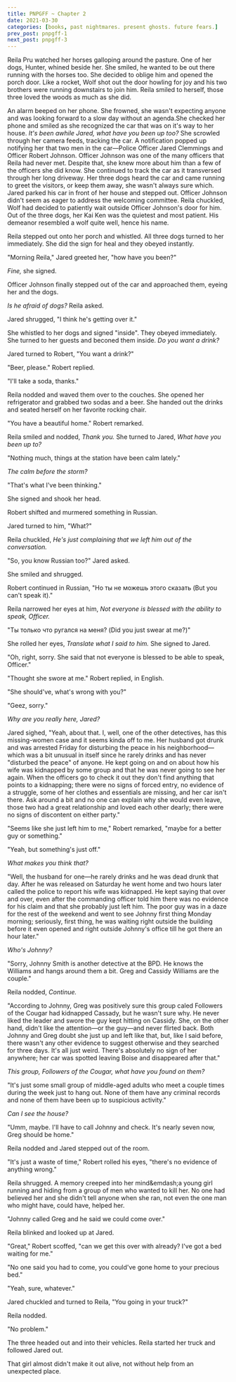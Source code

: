```yaml
---
title: PNPGFF ~ Chapter 2
date: 2021-03-30
categories: [books, past nightmares. present ghosts. future fears.]
prev_post: pnpgff-1
next_post: pnpgff-3
---
```

Reila Pru watched her horses galloping around the pasture. One of her dogs, Hunter, whined beside her. She smiled, he wanted to be out there running with the horses too. She decided to oblige him and opened the porch door. Like a rocket, Wolf shot out the door howling for joy and his two brothers were running downstairs to join him. Reila smiled to herself, those three loved the woods as much as she did.
<!-- more -->
An alarm beeped on her phone. She frowned, she wasn't expecting anyone and was looking forward to a slow day without an agenda.She checked her phone and smiled as she recognized the car that was on it's way to her house. *It's been awhile Jared, what have you been up too?* She scrowled through her camera feeds, tracking the car. A notification popped up notifying her that two men in the car&mdash;Police Officer Jared Clemmings and Officer Robert Johnson. Officer Johnson was one of the many officers that Reila had never met. Despite that, she knew more about him than a few of the officers she did know. She continued to track the car as it transversed through her long driveway. Her three dogs heard the car and came running to greet the visitors, or keep them away, she wasn't always sure which. Jared parked his car in front of her house and stepped out. Officer Johnson didn't seem as eager to address the welcoming committee. Reila chuckled, Wolf had decided to patiently wait outside Officer Johnson's door for him. Out of the three dogs, her Kai Ken was the quietest and most patient. His demeanor resembled a wolf quite well, hence his name.

Reila stepped out onto her porch and whistled. All three dogs turned to her immediately. She did the sign for heal and they obeyed instantly.

"Morning Reila," Jared greeted her, "how have you been?"

*Fine,* she signed.

Officer Johnson finally stepped out of the car and approached them, eyeing her and the dogs.

*Is he afraid of dogs?* Reila asked.

Jared shrugged, "I think he's getting over it."

She whistled to her dogs and signed "inside". They obeyed immediately. She turned to her guests and beconed them inside. *Do you want a drink?*

Jared turned to Robert, "You want a drink?"

"Beer, please." Robert replied.

"I'll take a soda, thanks."

Reila nodded and waved them over to the couches. She opened her refrigerator and grabbed two sodas and a beer. She handed out the drinks and seated herself on her favorite rocking chair.

"You have a beautiful home." Robert remarked.

Reila smiled and nodded, *Thank you.* She turned to Jared, *What have you been up to?*

"Nothing much, things at the station have been calm lately."

*The calm before the storm?*

"That's what I've been thinking."

She signed and shook her head.

Robert shifted and murmered something in Russian.

Jared turned to him, "What?"

Reila chuckled, *He's just complaining that we left him out of the conversation.*

"So, you know Russian too?" Jared asked.

She smiled and shrugged.

Robert continued in Russian, "Но ты не можешь этого сказать (But you can't speak it)."

Reila narrowed her eyes at him, *Not everyone is blessed with the ability to speak, Officer.*

"Ты только что ругался на меня? (Did you just swear at me?)"

She rolled her eyes, *Translate what I said to him.* She signed to Jared.

"Oh, right, sorry. She said that not everyone is blessed to be able to speak, Officer."

"Thought she swore at me." Robert replied, in English.

"She should've, what's wrong with you?"

"Geez, sorry."

*Why are you really here, Jared?*

Jared sighed, "Yeah, about that. I, well, one of the other detectives, has this missing-women case and it seems kinda off to me. Her husband got drunk and was arrested Friday for disturbing the peace in his neighborhood&mdash;which was a bit unusual in itself since he rarely drinks and has never "disturbed the peace" of anyone. He kept going on and on about how his wife was kidnapped by some group and that he was never going to see her again. When the officers go to check it out they don't find anything that points to a kidnapping; there were no signs of forced entry, no evidence of a struggle, some of her clothes and essentials are missing, and her car isn't there. Ask around a bit and no one can explain why she would even leave, those two had a great relationship and loved each other dearly; there were no signs of discontent on either party."

"Seems like she just left him to me," Robert remarked, "maybe for a better guy or something."

"Yeah, but something's just off."

*What makes you think that?*

"Well, the husband for one&mdash;he rarely drinks and he was dead drunk that day. After he was released on Saturday he went home and two hours later called the police to report his wife was kidnapped. He kept saying that over and over, even after the commanding officer told him there was no evidence for his claim and that she probably just left him. The poor guy was in a daze for the rest of the weekend and went to see Johnny first thing Monday morning; seriously, first thing, he was waiting right outside the building before it even opened and right outside Johnny's office till he got there an hour later."

*Who's Johnny?*

"Sorry, Johnny Smith is another detective at the BPD. He knows the Williams and hangs around them a bit. Greg and Cassidy Williams are the couple."

Reila nodded, *Continue.*

"According to Johnny, Greg was positively sure this group caled Followers of the Cougar had kidnapped Cassady, but he wasn't sure why. He never liked the leader and swore the guy kept hitting on Cassidy. She, on the other hand, didn't like the attention&mdash;or the guy&mdash;and never flirted back. Both Johnny and Greg doubt she just up and left like that, but, like I said before, there wasn't any other evidence to suggest otherwise and they searched for three days. It's all just weird. There's absolutely no sign of her anywhere; her car was spotted leaving Boise and disappeared after that."

*This group, Followers of the Cougar, what have you found on them?*

"It's just some small group of middle-aged adults who meet a couple times during the week just to hang out. None of them have any criminal records and none of them have been up to suspicious activity."

*Can I see the house?*

"Umm, maybe. I'll have to call Johnny and check. It's nearly seven now, Greg should be home."

Reila nodded and Jared stepped out of the room.

"It's just a waste of time," Robert rolled his eyes, "there's no evidence of anything wrong."

Reila shrugged. A memory creeped into her mind&emdash;a young girl running and hiding from a group of men who wanted to kill her. No one had believed her and she didn't tell anyone when she ran, not even the one man who might have, could have, helped her.

"Johnny called Greg and he said we could come over."

Reila blinked and looked up at Jared.

"Great," Robert scoffed, "can we get this over with already? I've got a bed waiting for me."

"No one said you had to come, you could've gone home to your precious bed."

"Yeah, sure, whatever."

Jared chuckled and turned to Reila, "You going in your truck?"

Reila nodded.

"No problem."

The three headed out and into their vehicles. Reila started her truck and followed Jared out.

That girl almost didn't make it out alive, not without help from an unexpected place.
